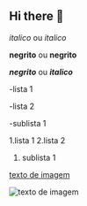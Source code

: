 ## Hi there 👋



<!--  Cabeçalhos   -->

*italico* ou _italico_

**negrito** ou __negrito__

___negrito___ ou ___italico___


 -lista 1

 -lista 2

  -sublista 1

1.lista 1
2.lista 2
  1. sublista 1

  
[texto de imagem](https://www.petz.com.br/blog/wp-content/uploads/2023/10/insuficiencia-renal-em-gatos-topo.jpg)

![texto de imagem](https://www.petz.com.br/blog/wp-content/uploads/2023/10/insuficiencia-renal-em-gatos-topo.jpg)

<!--
**matusaellopes/matusaellopes** is a ✨ _special_ ✨ repository because its `README.md` (this file) appears on your GitHub profile.


Here are some ideas to get you started:

- 🔭 I’m currently working on ...
- 🌱 I’m currently learning ...
- 👯 I’m looking to collaborate on ...
- 🤔 I’m looking for help with ...
- 💬 Ask me about ...
- 📫 How to reach me: ...
- 😄 Pronouns: ...
- ⚡ Fun fact: ...
-->
